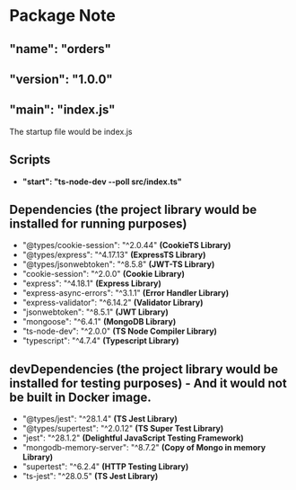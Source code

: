 # Package Note

## "name": "orders"

## "version": "1.0.0"

## "main": "index.js"

The startup file would be index.js

## Scripts

- **"start": "ts-node-dev --poll src/index.ts"**

## Dependencies (the project library would be installed for running purposes)

- "@types/cookie-session": "^2.0.44" **(CookieTS Library)**
- "@types/express": "^4.17.13" **(ExpressTS Library)**
- "@types/jsonwebtoken": "^8.5.8" **(JWT-TS Library)**
- "cookie-session": "^2.0.0" **(Cookie Library)**
- "express": "^4.18.1" **(Express Library)**
- "express-async-errors": "^3.1.1" **(Error Handler Library)**
- "express-validator": "^6.14.2" **(Validator Library)**
- "jsonwebtoken": "^8.5.1" **(JWT Library)**
- "mongoose": "^6.4.1" **(MongoDB Library)**
- "ts-node-dev": "^2.0.0" **(TS Node Compiler Library)**
- "typescript": "^4.7.4" **(Typescript Library)**

## devDependencies (the project library would be installed for testing purposes) - And it would not be built in Docker image.

- "@types/jest": "^28.1.4" **(TS Jest Library)**
- "@types/supertest": "^2.0.12" **(TS Super Test Library)**
- "jest": "^28.1.2" **(Delightful JavaScript Testing Framework)**
- "mongodb-memory-server": "^8.7.2" **(Copy of Mongo in memory Library)**
- "supertest": "^6.2.4" **(HTTP Testing Library)**
- "ts-jest": "^28.0.5" **(TS Jest Library)**
